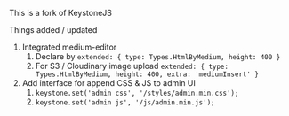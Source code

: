 This is a fork of KeystoneJS

Things added / updated
1. Integrated medium-editor
    1. Declare by `extended: { type: Types.HtmlByMedium, height: 400 }`
    2. For S3 / Cloudinary image upload `extended: { type: Types.HtmlByMedium, height: 400, extra: 'mediumInsert' }`
2. Add interface for append CSS & JS to admin UI
    1. `keystone.set('admin css', '/styles/admin.min.css');`
    2. `keystone.set('admin js', '/js/admin.min.js');`